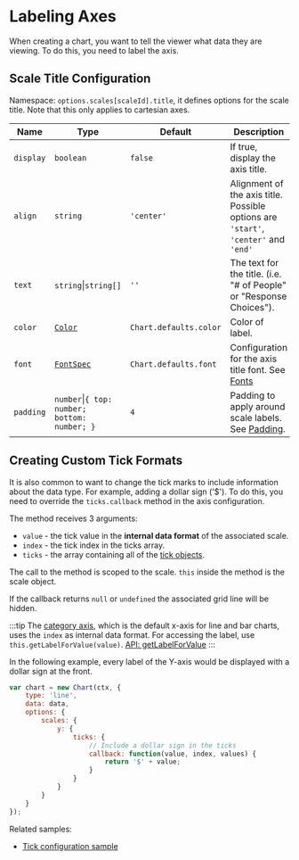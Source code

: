 # Labeling Axes

When creating a chart, you want to tell the viewer what data they are viewing. To do this, you need to label the axis.

## Scale Title Configuration

Namespace: `options.scales[scaleId].title`, it defines options for the scale title. Note that this only applies to cartesian axes.

| Name | Type | Default | Description
| ---- | ---- | ------- | -----------
| `display` | `boolean` | `false` | If true, display the axis title.
| `align` | `string` | `'center'` | Alignment of the axis title. Possible options are `'start'`, `'center'` and `'end'`
| `text` | `string`\|`string[]` | `''` | The text for the title. (i.e. "# of People" or "Response Choices").
| `color` | [`Color`](../general/colors.md) | `Chart.defaults.color` | Color of label.
| `font` | [`FontSpec`](../api/interfaces/FontSpec) | `Chart.defaults.font` | Configuration for the axis title font. See [Fonts](../general/fonts.md)
| `padding` | `number`\|`{ top: number; bottom: number; }` | `4` | Padding to apply around scale labels. See [Padding](../general/padding.md).

## Creating Custom Tick Formats

It is also common to want to change the tick marks to include information about the data type. For example, adding a dollar sign ('$').
To do this, you need to override the `ticks.callback` method in the axis configuration.

The method receives 3 arguments:

* `value` - the tick value in the **internal data format** of the associated scale.
* `index` - the tick index in the ticks array.
* `ticks` - the array containing all of the [tick objects](../api/interfaces/Tick).

The call to the method is scoped to the scale. `this` inside the method is the scale object.

If the callback returns `null` or `undefined` the associated grid line will be hidden.

:::tip
The [category axis](../axes/cartesian/category), which is the default x-axis for line and bar charts, uses the `index` as internal data format. For accessing the label, use `this.getLabelForValue(value)`. [API: getLabelForValue](../api/classes/scale.html#getlabelforvalue)
:::

In the following example, every label of the Y-axis would be displayed with a dollar sign at the front.

```javascript
var chart = new Chart(ctx, {
    type: 'line',
    data: data,
    options: {
        scales: {
            y: {
                ticks: {
                    // Include a dollar sign in the ticks
                    callback: function(value, index, values) {
                        return '$' + value;
                    }
                }
            }
        }
    }
});
```

Related samples:

* [Tick configuration sample](../samples/scale-options/ticks)
